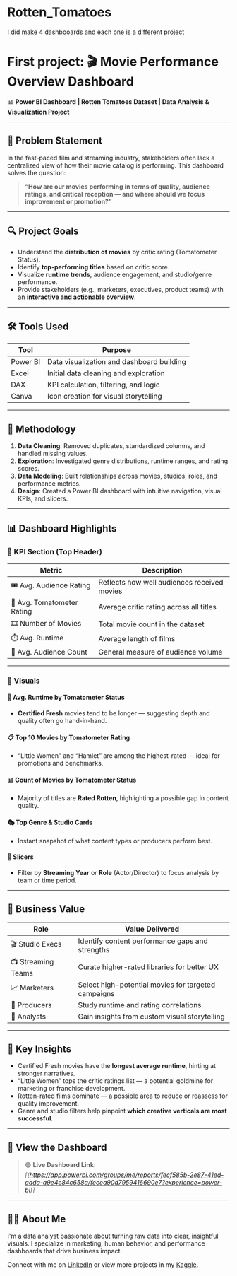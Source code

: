 # Rotten_Tomatoes

I did make 4 dashbooards and each one is a different project


# First project: 🎬 Movie Performance Overview Dashboard

📊 **Power BI Dashboard | Rotten Tomatoes Dataset | Data Analysis & Visualization Project**

---

## 🧩 Problem Statement

In the fast-paced film and streaming industry, stakeholders often lack a centralized view of how their movie catalog is performing. This dashboard solves the question:

> **“How are our movies performing in terms of quality, audience ratings, and critical reception — and where should we focus improvement or promotion?”**

---

## 🔍 Project Goals

* Understand the **distribution of movies** by critic rating (Tomatometer Status).
* Identify **top-performing titles** based on critic score.
* Visualize **runtime trends**, audience engagement, and studio/genre performance.
* Provide stakeholders (e.g., marketers, executives, product teams) with an **interactive and actionable overview**.

---

## 🛠 Tools Used

| Tool     | Purpose                                   |
| -------- | ----------------------------------------- |
| Power BI | Data visualization and dashboard building |
| Excel    | Initial data cleaning and exploration     |
| DAX      | KPI calculation, filtering, and logic     |
| Canva    | Icon creation for visual storytelling     |

---

## 🧪 Methodology

1. **Data Cleaning**: Removed duplicates, standardized columns, and handled missing values.
2. **Exploration**: Investigated genre distributions, runtime ranges, and rating scores.
3. **Data Modeling**: Built relationships across movies, studios, roles, and performance metrics.
4. **Design**: Created a Power BI dashboard with intuitive navigation, visual KPIs, and slicers.

---

## 📊 Dashboard Highlights

### 🎯 KPI Section (Top Header)

| Metric                     | Description                                 |
| -------------------------- | ------------------------------------------- |
| 🎟️ Avg. Audience Rating   | Reflects how well audiences received movies |
| 🍅 Avg. Tomatometer Rating | Average critic rating across all titles     |
| 🎞️ Number of Movies       | Total movie count in the dataset            |
| ⏱️ Avg. Runtime            | Average length of films                     |
| 👥 Avg. Audience Count     | General measure of audience volume          |

---

### 🧩 Visuals

#### 🥧 Avg. Runtime by Tomatometer Status

* **Certified Fresh** movies tend to be longer — suggesting depth and quality often go hand-in-hand.

#### 📋 Top 10 Movies by Tomatometer Rating

* “Little Women” and “Hamlet” are among the highest-rated — ideal for promotions and benchmarks.

#### 📊 Count of Movies by Tomatometer Status

* Majority of titles are **Rated Rotten**, highlighting a possible gap in content quality.

#### 🎭 Top Genre & Studio Cards

* Instant snapshot of what content types or producers perform best.

#### 🧰 Slicers

* Filter by **Streaming Year** or **Role** (Actor/Director) to focus analysis by team or time period.

---

## 💼 Business Value

| Role               | Value Delivered                                     |
| ------------------ | --------------------------------------------------- |
| 🎬 Studio Execs    | Identify content performance gaps and strengths     |
| 📺 Streaming Teams | Curate higher-rated libraries for better UX         |
| 📈 Marketers       | Select high-potential movies for targeted campaigns |
| 🎥 Producers       | Study runtime and rating correlations               |
| 🧪 Analysts        | Gain insights from custom visual storytelling       |

---

## 📌 Key Insights

* Certified Fresh movies have the **longest average runtime**, hinting at stronger narratives.
* “Little Women” tops the critic ratings list — a potential goldmine for marketing or franchise development.
* Rotten-rated films dominate — a possible area to reduce or reassess for quality improvement.
* Genre and studio filters help pinpoint **which creative verticals are most successful**.

---

## 🔗 View the Dashboard

> 🟢 **Live Dashboard Link**: *\[(https://app.powerbi.com/groups/me/reports/fecf585b-2e87-41ed-aada-a9e4e84c658a/fecea90d7959416690e7?experience=power-bi)]*

---

## 🙋‍♀️ About Me

I'm a data analyst passionate about turning raw data into clear, insightful visuals. I specialize in marketing, human behavior, and performance dashboards that drive business impact.

Connect with me on [LinkedIn](https://www.linkedin.com/in/fatimah-nk-datascientist) or view more projects in my [Kaggle](https://www.kaggle.com/fatimakiraz).
